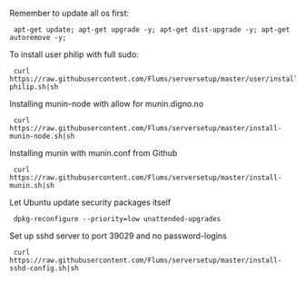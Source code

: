 Remember to update all os first:
```shell
 apt-get update; apt-get upgrade -y; apt-get dist-upgrade -y; apt-get autoremove -y;
```

To install user philip with full sudo:

```shell
 curl https://raw.githubusercontent.com/Flums/serversetup/master/user/install-philip.sh|sh
```

Installing munin-node with allow for munin.digno.no
```shell
 curl https://raw.githubusercontent.com/Flums/serversetup/master/install-munin-node.sh|sh
```

Installing munin with munin.conf from Github
```shell
 curl https://raw.githubusercontent.com/Flums/serversetup/master/install-munin.sh|sh
```

Let Ubuntu update security packages itself
```shell
 dpkg-reconfigure --priority=low unattended-upgrades
```

Set up sshd server to port 39029 and no password-logins
```shell
 curl https://raw.githubusercontent.com/Flums/serversetup/master/install-sshd-config.sh|sh
```
